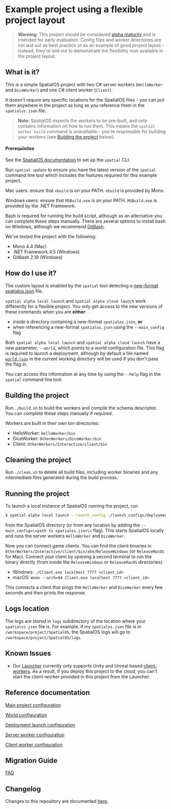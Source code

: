 
# Example project using a flexible project layout

> **Warning**: This project should be considered [alpha maturity](https://docs.improbable.io/reference/latest/shared/release-policy#maturity-stages) and is intended for early evaluation. Config files and worker directories are not laid out as best practice or as an example of good project layout - instead, they're laid out to demonstrate the flexibility now available in the project layout.

## What is it?
This is a simple SpatialOS project with two C# server workers (`HelloWorker` and `DiceWorker`) and one C# client worker (`Client`).

It doesn't require any specific locations for the SpatialOS files - you can put them anywhere in the project as long as you reference them in the `spatialos.json` file.

> **Note**: SpatialOS expects the workers to be pre-built, and only contains information on how to run them. This means the `spatial worker build` command is unavailable - you're responsible for building your workers (see [Building the project](#building-the-project) below).

#### Prerequisites

See the [SpatialOS documentation](https://docs.improbable.io/reference/latest) to set up the `spatial` CLI.

Run `spatial update` to ensure you have the latest version of the `spatial` command line tool which includes the features required for this example project.

Mac users: ensure that `xbuild` is on your PATH. `xbuild` is provided by Mono.

Windows users: ensure that `MSBuild.exe` is on your PATH. `MSBuild.exe` is provided by the .NET Framework.

Bash is required for running the build script, although as an alternative you can complete these steps manually. There are several options to install bash on Windows, although we recommend [GitBash](https://gitforwindows.org/).

We've tested the project with the following:
* Mono 4.4 (Mac)
* .NET Framework 4.5 (Windows)
* GitBash 2.18 (Windows)

## How do I use it?
The custom layout is enabled by the `spatial` tool detecting a [new-format spatialos.json](docs/reference/project-configuration.md) file. 

`spatial alpha local launch` and `spatial alpha cloud launch` work differently for a flexible project. You only get access to the new versions of these commands when you are **either**:
* inside a directory containing a new-format `spatialos.json`, **or** 
* when referencing a new-format `spatialos.json` using the `--main_config` flag

Both `spatial alpha local launch` and `spatial alpha cloud launch` have a new parameter, `--world`, which points to a world configuration file. This flag is required to launch a deployment, although by default a file named [`world.json`](docs/reference/world-configuration.md) in the current working directory will be used if you don't pass the flag in.

You can access this information at any time by using the `--help` flag in the `spatial` command line tool.

## Building the project
Run `./build.sh` to build the workers and compile the schema descriptor. You can complete these steps manually if required.

Workers are built in their own bin directories:
* HelloWorker: `HelloWorker/bin`
* DiceWorker: `OtherWorkers/DiceWorker/bin`
* Client: `OtherWorkers/Interactive/client/bin`

## Cleaning the project
Run `./clean.sh` to delete all build files, including worker binaries and any intermediate files generated during the build process.

## Running the project

To launch a local instance of SpatialOS running the project,  run 
```bash
$ spatial alpha local launch --launch_config ./launch_configs/deployment.json
``` 
from the SpatialOS directory (or from any location by adding the `--main_config=\<path to spatialos.json\>` flag). This starts SpatialOS locally and runs the server workers `HelloWorker` and `DiceWorker`.

Now you can connect game clients. You can find the client binaries in `OtherWorkers/Interactive/client/bin/x64/ReleaseWindows` (or `ReleaseMacOS` for Mac).
Connect your client by opening a second terminal to run the binary directly (from inside the `ReleaseWindows` or `ReleaseMacOS` directories):
* Windows: `./Client.exe localhost 7777 <client_id>`
* macOS: `mono --arch=64 Client.exe localhost 7777 <client_id>`

This connects a client that pings the `HelloWorker` and `DiceWorker` every few seconds and then prints the response.

## Logs location
The logs are stored in `logs` subdirectory of the location where your `spatialos.json` file is. For example, if my `spatialos.json` file is in `/workspace/project/SpatialOS`, the SpatialOS logs will go to `/workspace/project/SpatialOS/logs`.

## Known Issues
* Our [Launcher](https://docs.improbable.io/reference/latest/shared/operate/launcher#the-launcher) currently only supports Unity and Unreal based [client-workers](docs/reference/client-worker-configuration.md). As a result, if you deploy this project to the cloud, you can't start the client-worker provided in this project from the Launcher.

## Reference documentation
[Main project configuration](docs/reference/project-configuration.md)

[World configuration](docs/reference/world-configuration.md)

[Deployment launch configuration](docs/reference/deployment-launch-configuration.md)

[Server worker configuration](docs/reference/server-worker-configuration.md)

[Client worker configuration](docs/reference/client-worker-configuration.md)

## Migration Guide
[FAQ](docs/migration-guide/faq.md)

## Changelog
Changes to this repository are documented [here](docs/changelog.md).